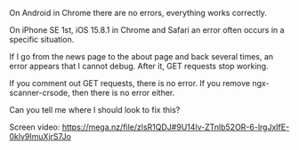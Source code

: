 On Android in Chrome there are no errors, everything works correctly.

On iPhone SE 1st, iOS 15.8.1 in Chrome and Safari an error often occurs in a specific situation.

If I go from the news page to the about page and back several times, an error appears that I cannot debug. After it, GET requests stop working.

If you comment out GET requests, there is no error. If you remove ngx-scanner-crsode, then there is no error either.

Can you tell me where I should look to fix this?

Screen video: https://mega.nz/file/zlsR1QDJ#9U14lv-ZTnlb52OR-6-lrgJxIfE-0klv9ImuXjrS7Jo
